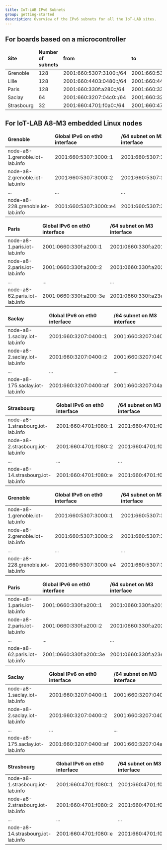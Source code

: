```yaml
---
title: IoT-LAB IPv6 Subnets
group: getting-started
description: Overview of the IPv6 subnets for all the IoT-LAB sites.
---
```


## For boards based on a microcontroller

<table class="table table-striped">
    <thead>
        <tr>
            <td><b>Site</b></td>
            <td><b>Number of subnets</b></td>
            <td><b>from</b></td>
            <td><b>to</b></td>
        </tr>
    </thead>
    <tbody>
    <tr>
        <td>Grenoble</td>
        <td>128</td>
        <td>2001:660:5307:3100::/64</td>
        <td>2001:660:5307:317f::/64</td>
    </tr>
    <tr>
        <td>Lille</td>
        <td>128</td>
        <td>2001:660:4403:0480::/64</td>
        <td>2001:660:4403:04ff::/64</td>
    </tr>
    <tr>
        <td>Paris</td>
        <td>128</td>
        <td>2001:660:330f:a280::/64</td>
        <td>2001:660:330f:a2ff::/64</td>
    </tr>
    <tr>
        <td>Saclay</td>
        <td>64</td>
        <td>2001:660:3207:04c0::/64</td>
        <td>2001:660:3207:04ff::/64</td>
    </tr>
    <tr>
        <td>Strasbourg</td>
        <td>32</td>
        <td>2001:660:4701:f0a0::/64</td>
        <td>2001:660:4701:f0bf::/64</td>
    </tr>
    </tbody>
</table>

## For IoT-LAB A8-M3 embedded Linux nodes

<table class="table table-striped">
    <thead>
        <tr>
            <td><b>Grenoble</b></td>
            <td><b>Global IPv6 on eth0 interface</b></td>
            <td><b>/64 subnet on M3 interface</b></td>
        </tr>
    </thead>
    <tbody>
    <tr>
        <td>node-a8-1.grenoble.iot-lab.info</td>
        <td>2001:660:5307:3000::1</td>
        <td>2001:660:5307:3001::/64</td>
    </tr>
    <tr>
        <td>node-a8-2.grenoble.iot-lab.info</td>
        <td>2001:660:5307:3000::2</td>
        <td>2001:660:5307:3002::/64</td>
    </tr>
    <tr>
        <td>...</td>
        <td>...</td>
        <td>...</td>
    </tr>
    <tr>
        <td>node-a8-228.grenoble.iot-lab.info</td>
        <td>2001:660:5307:3000::e4</td>
        <td>2001:660:5307:30e4::/64</td>
    </tr>
    </tbody>
</table>

<table class="table table-striped">
    <thead>
        <tr>
            <td><b>Paris</b></td>
            <td><b>Global IPv6 on eth0 interface</b></td>
            <td><b>/64 subnet on M3 interface</b></td>
        </tr>
    </thead>
    <tbody>
    <tr>
        <td>node-a8-1.paris.iot-lab.info</td>
        <td>2001:0660:330f:a200::1</td>
        <td>2001:0660:330f:a201::/64</td>
    </tr>
    <tr>
        <td>node-a8-2.paris.iot-lab.info</td>
        <td>2001:0660:330f:a200::2</td>
        <td>2001:0660:330f:a202::/64</td>
    </tr>
    <tr>
        <td>...</td>
        <td>...</td>
        <td>...</td>
    </tr>
    <tr>
        <td>node-a8-62.paris.iot-lab.info	</td>
        <td>2001:0660:330f:a200::3e</td>
        <td>2001:0660:330f:a23e::/64</td>
    </tr>
    </tbody>
</table>

<table class="table table-striped">
    <thead>
        <tr>
            <td><b>Saclay</b></td>
            <td><b>Global IPv6 on eth0 interface</b></td>
            <td><b>/64 subnet on M3 interface</b></td>
        </tr>
    </thead>
    <tbody>
    <tr>
        <td>node-a8-1.saclay.iot-lab.info</td>
        <td>2001:660:3207:0400::1</td>
        <td>2001:660:3207:0401::/64</td>
    </tr>
    <tr>
        <td>node-a8-2.saclay.iot-lab.info</td>
        <td>2001:660:3207:0400::2</td>
        <td>2001:660:3207:0402::/64</td>
    </tr>
    <tr>
        <td>...</td>
        <td>...</td>
        <td>...</td>
    </tr>
    <tr>
        <td>node-a8-175.saclay.iot-lab.info</td>
        <td>2001:660:3207:0400::af</td>
        <td>2001:660:3207:04af::/64</td>
    </tr>
    </tbody>
</table>

<table class="table table-striped">
    <thead>
        <tr>
            <td><b>Strasbourg</b></td>
            <td><b>Global IPv6 on eth0 interface</b></td>
            <td><b>/64 subnet on M3 interface</b></td>
        </tr>
    </thead>
    <tbody>
    <tr>
        <td>node-a8-1.strasbourg.iot-lab.info</td>
        <td>2001:660:4701:f080::1</td>
        <td>2001:660:4701:f081::/64</td>
    </tr>
    <tr>
        <td>node-a8-2.strasbourg.iot-lab.info</td>
        <td>2001:660:4701:f080::2</td>
        <td>2001:660:4701:f082::/64</td>
    </tr>
    <tr>
        <td>...</td>
        <td>...</td>
        <td>...</td>
    </tr>
    <tr>
        <td>node-a8-14.strasbourg.iot-lab.info</td>
        <td>2001:660:4701:f080::e</td>
        <td>2001:660:4701:f08e::/64</td>
    </tr>
    </tbody>
</table>


<table class="table table-striped">
    <thead>
        <tr>
            <td><b>Grenoble</b></td>
            <td><b>Global IPv6 on eth0 interface</b></td>
            <td><b>/64 subnet on M3 interface</b></td>
        </tr>
    </thead>
    <tbody>
    <tr>
        <td>node-a8-1.grenoble.iot-lab.info</td>
        <td>2001:660:5307:3000::1</td>
        <td>2001:660:5307:3001::/64</td>
    </tr>
    <tr>
        <td>node-a8-2.grenoble.iot-lab.info</td>
        <td>2001:660:5307:3000::2</td>
        <td>2001:660:5307:3002::/64</td>
    </tr>
    <tr>
        <td>...</td>
        <td>...</td>
        <td>...</td>
    </tr>
    <tr>
        <td>node-a8-228.grenoble.iot-lab.info</td>
        <td>2001:660:5307:3000::e4</td>
        <td>2001:660:5307:30e4::/64</td>
    </tr>
    </tbody>
</table>

<table class="table table-striped">
    <thead>
        <tr>
            <td><b>Paris</b></td>
            <td><b>Global IPv6 on eth0 interface</b></td>
            <td><b>/64 subnet on M3 interface</b></td>
        </tr>
    </thead>
    <tbody>
    <tr>
        <td>node-a8-1.paris.iot-lab.info</td>
        <td>2001:0660:330f:a200::1</td>
        <td>2001:0660:330f:a201::/64</td>
    </tr>
    <tr>
        <td>node-a8-2.paris.iot-lab.info</td>
        <td>2001:0660:330f:a200::2</td>
        <td>2001:0660:330f:a202::/64</td>
    </tr>
    <tr>
        <td>...</td>
        <td>...</td>
        <td>...</td>
    </tr>
    <tr>
        <td>node-a8-62.paris.iot-lab.info	</td>
        <td>2001:0660:330f:a200::3e</td>
        <td>2001:0660:330f:a23e::/64</td>
    </tr>
    </tbody>
</table>

<table class="table table-striped">
    <thead>
        <tr>
            <td><b>Saclay</b></td>
            <td><b>Global IPv6 on eth0 interface</b></td>
            <td><b>/64 subnet on M3 interface</b></td>
        </tr>
    </thead>
    <tbody>
    <tr>
        <td>node-a8-1.saclay.iot-lab.info</td>
        <td>2001:660:3207:0400::1</td>
        <td>2001:660:3207:0401::/64</td>
    </tr>
    <tr>
        <td>node-a8-2.saclay.iot-lab.info</td>
        <td>2001:660:3207:0400::2</td>
        <td>2001:660:3207:0402::/64</td>
    </tr>
    <tr>
        <td>...</td>
        <td>...</td>
        <td>...</td>
    </tr>
    <tr>
        <td>node-a8-175.saclay.iot-lab.info</td>
        <td>2001:660:3207:0400::af</td>
        <td>2001:660:3207:04af::/64</td>
    </tr>
    </tbody>
</table>

<table class="table table-striped">
    <thead>
        <tr>
            <td><b>Strasbourg</b></td>
            <td><b>Global IPv6 on eth0 interface</b></td>
            <td><b>/64 subnet on M3 interface</b></td>
        </tr>
    </thead>
    <tbody>
    <tr>
        <td>node-a8-1.strasbourg.iot-lab.info</td>
        <td>2001:660:4701:f080::1</td>
        <td>2001:660:4701:f081::/64</td>
    </tr>
    <tr>
        <td>node-a8-2.strasbourg.iot-lab.info</td>
        <td>2001:660:4701:f080::2</td>
        <td>2001:660:4701:f082::/64</td>
    </tr>
    <tr>
        <td>...</td>
        <td>...</td>
        <td>...</td>
    </tr>
    <tr>
        <td>node-a8-14.strasbourg.iot-lab.info</td>
        <td>2001:660:4701:f080::e</td>
        <td>2001:660:4701:f08e::/64</td>
    </tr>
    </tbody>
</table>
